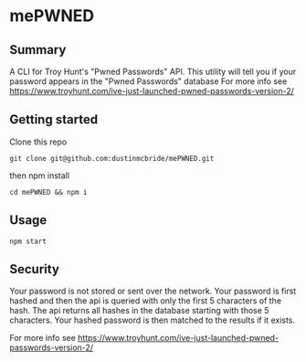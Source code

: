 # mePWNED

## Summary
A CLI for Troy Hunt's "Pwned Passwords" API. This utility will tell you if your password appears in the "Pwned Passwords" database
For more info see https://www.troyhunt.com/ive-just-launched-pwned-passwords-version-2/

## Getting started
Clone this repo
```
git clone git@github.com:dustinmcbride/mePWNED.git
```
then npm install
```
cd mePWNED && npm i
```

## Usage
```
npm start
```

## Security
Your password is not stored or sent over the network.  Your password is first hashed and then the api is queried 
with only the first 5 characters of the hash. The api returns all hashes in the database starting with those 5 characters. 
Your hashed password is then matched to the results if it exists.

For more info see https://www.troyhunt.com/ive-just-launched-pwned-passwords-version-2/
